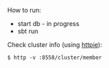 How to run:
* start db - in progress
* sbt run

Check cluster info (using [httpie](https://httpie.org/)):

`$ http -v :8558/cluster/member`
